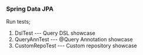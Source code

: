 ### Spring Data JPA

Run tests;

1. DslTest --- Query DSL showcase
2. QueryAnnTest --- @Query Annotation showcase
3. CustomRepoTest --- Custom repository showcase
